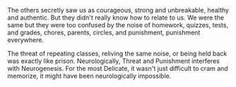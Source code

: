 The others secretly saw us as courageous, strong and unbreakable, healthy
and authentic. But they didn't really know how to relate to us. We were the
same but they were too confused by the noise of homework, quizzes, tests,
and grades, chores, parents, circles, and punishment, punishment everywhere.

The threat of repeating classes, reliving the same noise, or being held
back was exactly like prison. Neurologically, Threat and Punishment
interferes with Neurogenesis. For the most Delicate, it wasn't just
difficult to cram and memorize, it might have been neurologically
impossible.